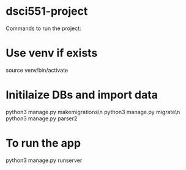 # dsci551-project

Commands to run the project:
# Use venv if exists

source venv/bin/activate

# Initilaize DBs and import data

python3 manage.py makemigrations\n
python3 manage.py migrate\n
python3 manage.py parser2

# To run the app

python3 manage.py runserver

